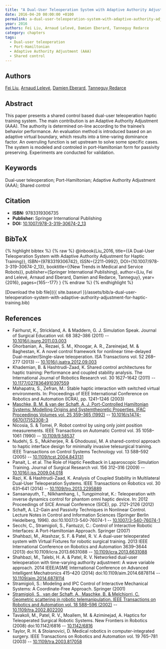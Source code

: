 ```yaml
---
title: "A Dual-User Teleoperation System with Adaptive Authority Adjustment for Haptic Training"
date: 2016-04-20 00:00:00 +0100
permalink: a-dual-user-teleoperation-system-with-adaptive-authority-adjustment-for-haptic-training
year: 2016
authors: Fei Liu, Arnaud Lelevé, Damien Eberard, Tanneguy Redarce
category: chapters
tags:
  - Dual-user teleoperation
  - Port-Hamiltonian
  - Adaptive Authority Adjustment (AAA)
  - Shared control
---
```

 
## Authors
[Fei Liu](authors/fei-liu), [Arnaud Lelevé](authors/arnaud-leleve), [Damien Eberard](authors/damien-eberard), [Tanneguy Redarce](authors/tanneguy-redarce)
 
## Abstract
This paper presents a shared control based dual-user teleoperation haptic training system. The main contribution is an Adaptive Authority Adjustment (AAA). The authority is determined on-line according to the trainee’s behavior performance. An evaluation method is introduced based on an adaptive virtual boundary, which results into a time-varing dominance factor. An overruling function is set upstream to solve some specific cases. The system is modeled and controled in port-Hamiltonian form for passivity preserving. Experiments are conducted for validation.
 
## Keywords
Dual-user teleoperation; Port-Hamiltonian; Adaptive Authority Adjustment (AAA); Shared control
 
## Citation
- **ISBN:** 9783319306735
- **Publisher:** Springer International Publishing
- **DOI:** [10.1007/978-3-319-30674-2_13](https://doi.org/10.1007/978-3-319-30674-2_13)
 
## BibTeX
{% highlight bibtex %}
{% raw %}
@inbook{Liu_2016,
  title={{A Dual-User Teleoperation System with Adaptive Authority Adjustment for Haptic Training}},
  ISBN={9783319306742},
  ISSN={2211-0992},
  DOI={10.1007/978-3-319-30674-2_13},
  booktitle={{New Trends in Medical and Service Robots}},
  publisher={Springer International Publishing},
  author={Liu, Fei and Lelevé, Arnaud and Eberard, Damien and Redarce, Tanneguy},
  year={2016},
  pages={165--177}
}
{% endraw %}
{% endhighlight %}
 
[Download the bib file]({{ site.baseurl }}/assets/bib/a-dual-user-teleoperation-system-with-adaptive-authority-adjustment-for-haptic-training.bib)
 
## References
- Fairhurst, K., Strickland, A. & Maddern, G. J. Simulation Speak. Journal of Surgical Education vol. 68 382–386 (2011) -- [10.1016/j.jsurg.2011.03.003](https://doi.org/10.1016/j.jsurg.2011.03.003)
- Ghorbanian, A., Rezaei, S. M., Khoogar, A. R., Zareinejad, M. & Baghestan, K. A novel control framework for nonlinear time-delayed Dual-master/Single-slave teleoperation. ISA Transactions vol. 52 268–277 (2013) -- [10.1016/j.isatra.2012.09.003](https://doi.org/10.1016/j.isatra.2012.09.003)
- Khademian, B. & Hashtrudi-Zaad, K. Shared control architectures for haptic training: Performance and coupled stability analysis. The International Journal of Robotics Research vol. 30 1627–1642 (2011) -- [10.1177/0278364910397559](https://doi.org/10.1177/0278364910397559)
- Mahapatra, S., Zefran, M.: Stable haptic interaction with switched virtual environments. In: Proceedings of IEEE International Conference on Robotics and Automation (ICRA), pp. 1241–1246 (2003)
- [Maschke, B. M. & van der Schaft, A. J. Port-Controlled Hamiltonian Systems: Modelling Origins and Systemtheoretic Properties. IFAC Proceedings Volumes vol. 25 359–365 (1992)](port-controlled-hamiltonian-systems-modelling-origins-and-systemtheoretic-properties) -- [10.1016/s1474-6670(17)52308-3](https://doi.org/10.1016/s1474-6670(17)52308-3)
- Nicosia, S. & Tomei, P. Robot control by using only joint position measurements. IEEE Transactions on Automatic Control vol. 35 1058–1061 (1990) -- [10.1109/9.58537](https://doi.org/10.1109/9.58537)
- Nudehi, S. S., Mukherjee, R. & Ghodoussi, M. A shared-control approach to haptic interface design for minimally invasive telesurgical training. IEEE Transactions on Control Systems Technology vol. 13 588–592 (2005) -- [10.1109/tcst.2004.843131](https://doi.org/10.1109/tcst.2004.843131)
- Panait, L. et al. The Role of Haptic Feedback in Laparoscopic Simulation Training. Journal of Surgical Research vol. 156 312–316 (2009) -- [10.1016/j.jss.2009.04.018](https://doi.org/10.1016/j.jss.2009.04.018)
- Razi, K. & Hashtrudi-Zaad, K. Analysis of Coupled Stability in Multilateral Dual-User Teleoperation Systems. IEEE Transactions on Robotics vol. 30 631–641 (2014) -- [10.1109/tro.2013.2295889](https://doi.org/10.1109/tro.2013.2295889)
- Sansanayuth, T., Nilkhamhang, I., Tungpimolrat, K.: Teleoperation with inverse dynamics control for phantom omni haptic device. In: 2012 Proceedings of SICE Annual Conference (SICE), pp. 2121–2126 (2012)
- Schaft, A. L2-Gain and Passivity Techniques in Nonlinear Control. Lecture Notes in Control and Information Sciences (Springer Berlin Heidelberg, 1996). doi:10.1007/3-540-76074-1 -- [10.1007/3-540-76074-1](https://doi.org/10.1007/3-540-76074-1)
- Secchi, C., Stramigioli, S., Fantuzzi, C.: Control of Interactive Robotic Interfaces: A Port-Hamiltonian Approach. Springer (2007)
- Shahbazi, M., Atashzar, S. F. & Patel, R. V. A dual-user teleoperated system with Virtual Fixtures for robotic surgical training. 2013 IEEE International Conference on Robotics and Automation 3639–3644 (2013) doi:10.1109/icra.2013.6631088 -- [10.1109/icra.2013.6631088](https://doi.org/10.1109/icra.2013.6631088)
- Shahbazi, M., Talebi, H. A. & Patel, R. V. Networked dual-user teleoperation with time-varying authority adjustment: A wave variable approach. 2014 IEEE/ASME International Conference on Advanced Intelligent Mechatronics 415–420 (2014) doi:10.1109/aim.2014.6878114 -- [10.1109/aim.2014.6878114](https://doi.org/10.1109/aim.2014.6878114)
- Stramigioli, S.: Modeling and IPC Control of Interactive Mechanical Systems: A Coordinate-Free Approach. Springer (2001)
- [Stramigioli, S., van der Schaft, A., Maschke, B. & Melchiorri, C. Geometric scattering in robotic telemanipulation. IEEE Transactions on Robotics and Automation vol. 18 588–596 (2002)](geometric-scattering-in-robotic-telemanipulation) -- [10.1109/tra.2002.802200](https://doi.org/10.1109/tra.2002.802200)
- Tavakoli, M., Patel, R. V., Moallem, M. & Aziminejad, A. Haptics for Teleoperated Surgical Robotic Systems. New Frontiers in Robotics (2008) doi:10.1142/6816 -- [10.1142/6816](https://doi.org/10.1142/6816)
- Taylor, R. H. & Stoianovici, D. Medical robotics in computer-integrated surgery. IEEE Transactions on Robotics and Automation vol. 19 765–781 (2003) -- [10.1109/tra.2003.817058](https://doi.org/10.1109/tra.2003.817058)

